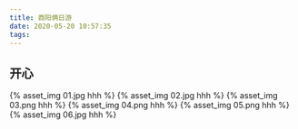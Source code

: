 ```yaml
---
title: 酉阳俩日游
date: 2020-05-20 10:57:35
tags:
---
```

## 开心
{% asset_img 01.jpg hhh %}
{% asset_img 02.jpg hhh %}
{% asset_img 03.png hhh %}
{% asset_img 04.png hhh %}
{% asset_img 05.png hhh %}
{% asset_img 06.jpg hhh %}